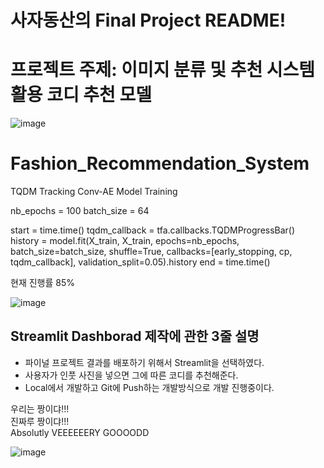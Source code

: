 # 사자동산의 Final Project README!

# 프로젝트 주제: 이미지 분류 및 추천 시스템 활용 코디 추천 모델
![image](https://images.unsplash.com/photo-1483985988355-763728e1935b?ixlib=rb-1.2.1&q=80&cs=tinysrgb&fm=jpg&crop=entropy)


# Fashion_Recommendation_System
TQDM Tracking Conv-AE Model Training

nb_epochs = 100
batch_size = 64

start = time.time()
tqdm_callback = tfa.callbacks.TQDMProgressBar()
history = model.fit(X_train, X_train, epochs=nb_epochs, batch_size=batch_size, shuffle=True,
                    callbacks=[early_stopping, cp, tqdm_callback], validation_split=0.05).history
end = time.time()

현재 진행률 85%

![image](https://img1.daumcdn.net/thumb/R720x0/?fname=https%3A%2F%2Ft1.daumcdn.net%2Fliveboard%2FCodibook%2Ff25ad16fbf5e4282b18e7499d6dcfcf2.JPG)

## Streamlit Dashborad 제작에 관한 3줄 설명
- 파이널 프로젝트 결과를 배포하기 위해서 Streamlit을 선택하였다.
- 사용자가 인풋 사진을 넣으면 그에 따른 코디를 추천해준다.
- Local에서 개발하고 Git에 Push하는 개발방식으로 개발 진행중이다.

우리는 짱이댜!!!  
진짜루 짱이댜!!!  
Absolutly VEEEEEERY GOOOODD 


![image](https://github.com/J-PARK11/Computer-VISION/blob/master/Image%20Based%20Fashion%20Recommendation%20System/figure/ConvAE0810.png)